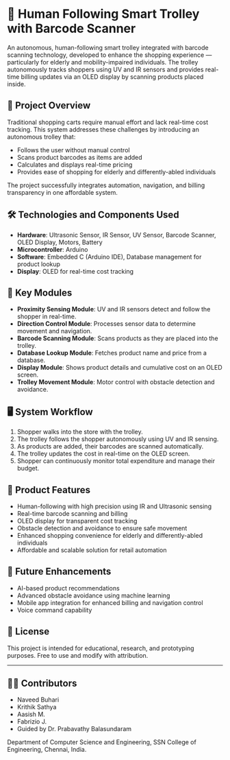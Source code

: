 # 🛒 Human Following Smart Trolley with Barcode Scanner

An autonomous, human-following smart trolley integrated with barcode scanning technology, developed to enhance the shopping experience — particularly for elderly and mobility-impaired individuals. The trolley autonomously tracks shoppers using UV and IR sensors and provides real-time billing updates via an OLED display by scanning products placed inside.

## 📌 Project Overview

Traditional shopping carts require manual effort and lack real-time cost tracking. This system addresses these challenges by introducing an autonomous trolley that:
- Follows the user without manual control
- Scans product barcodes as items are added
- Calculates and displays real-time pricing
- Provides ease of shopping for elderly and differently-abled individuals

The project successfully integrates automation, navigation, and billing transparency in one affordable system.

## 🛠️ Technologies and Components Used

- **Hardware**: Ultrasonic Sensor, IR Sensor, UV Sensor, Barcode Scanner, OLED Display, Motors, Battery
- **Microcontroller**: Arduino
- **Software**: Embedded C (Arduino IDE), Database management for product lookup
- **Display**: OLED for real-time cost tracking

## 🧩 Key Modules

- **Proximity Sensing Module**: UV and IR sensors detect and follow the shopper in real-time.
- **Direction Control Module**: Processes sensor data to determine movement and navigation.
- **Barcode Scanning Module**: Scans products as they are placed into the trolley.
- **Database Lookup Module**: Fetches product name and price from a database.
- **Display Module**: Shows product details and cumulative cost on an OLED screen.
- **Trolley Movement Module**: Motor control with obstacle detection and avoidance.

## 🖥️ System Workflow

1. Shopper walks into the store with the trolley.
2. The trolley follows the shopper autonomously using UV and IR sensing.
3. As products are added, their barcodes are scanned automatically.
4. The trolley updates the cost in real-time on the OLED screen.
5. Shopper can continuously monitor total expenditure and manage their budget.

## 🛒 Product Features

- Human-following with high precision using IR and Ultrasonic sensing
- Real-time barcode scanning and billing
- OLED display for transparent cost tracking
- Obstacle detection and avoidance to ensure safe movement
- Enhanced shopping convenience for elderly and differently-abled individuals
- Affordable and scalable solution for retail automation



## 🔮 Future Enhancements

- AI-based product recommendations
- Advanced obstacle avoidance using machine learning
- Mobile app integration for enhanced billing and navigation control
- Voice command capability



## 📄 License

This project is intended for educational, research, and prototyping purposes. Free to use and modify with attribution.

---

## 👨‍💻 Contributors

- Naveed Buhari
- Krithik Sathya
- Aasish M.
- Fabrizio J.
- Guided by Dr. Prabavathy Balasundaram

Department of Computer Science and Engineering, SSN College of Engineering, Chennai, India.
